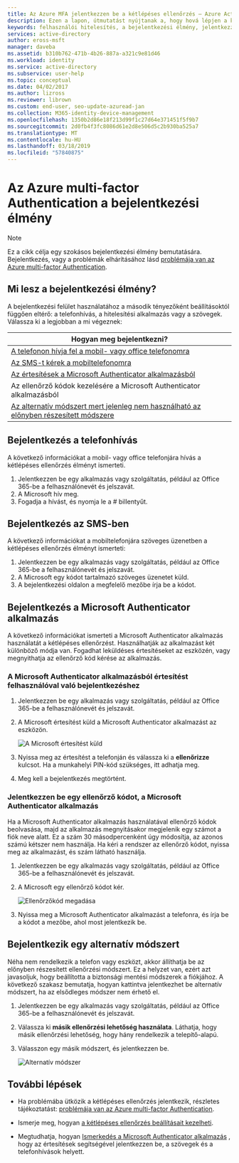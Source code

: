 ```yaml
---
title: Az Azure MFA jelentkezzen be a kétlépéses ellenőrzés – Azure Active Directory |} A Microsoft Docs
description: Ezen a lapon, útmutatást nyújtanak a, hogy hová lépjen a különböző bejelentkezési módszerekről elérhető az Azure MFA megtekintéséhez.
keywords: felhasználói hitelesítés, a bejelentkezési élmény, jelentkezzen be a mobiltelefon, jelentkezzen be az irodai telefonomra
services: active-directory
author: eross-msft
manager: daveba
ms.assetid: b310b762-471b-4b26-887a-a321c9e81d46
ms.workload: identity
ms.service: active-directory
ms.subservice: user-help
ms.topic: conceptual
ms.date: 04/02/2017
ms.author: lizross
ms.reviewer: librown
ms.custom: end-user, seo-update-azuread-jan
ms.collection: M365-identity-device-management
ms.openlocfilehash: 1350b2d86e18f213d99f1c27d64e371451f5f9b7
ms.sourcegitcommit: 2d0fb4f3fc8086d61e2d8e506d5c2b930ba525a7
ms.translationtype: MT
ms.contentlocale: hu-HU
ms.lasthandoff: 03/18/2019
ms.locfileid: "57840875"
---
```

# <a name="the-sign-in-experience-with-azure-multi-factor-authentication"></a>Az Azure multi-factor Authentication a bejelentkezési élmény
> [!NOTE]
> Ez a cikk célja egy szokásos bejelentkezési élmény bemutatására. Bejelentkezés, vagy a problémák elhárításához lásd [problémája van az Azure multi-factor Authentication](multi-factor-authentication-end-user-troubleshoot.md).

## <a name="what-will-your-sign-in-experience-be"></a>Mi lesz a bejelentkezési élmény?
A bejelentkezési felület használatához a második tényezőként beállításoktól függően eltérő: a telefonhívás, a hitelesítési alkalmazás vagy a szövegek. Válassza ki a legjobban a mi végeznek:

| Hogyan meg bejelentkezni? |
| --- |
| [A telefonon hívja fel a mobil- vagy office telefonomra](#signing-in-with-a-phone-call) |
| [Az SMS-t kérek a mobiltelefonomra](#signing-in-with-a-text-message)
| [Az értesítések a Microsoft Authenticator alkalmazásból](#to-sign-in-with-a-notification-from-the-microsoft-authenticator-app) |
| Az ellenőrző kódok kezelésére a Microsoft Authenticator alkalmazásból |
| [Az alternatív módszert mert jelenleg nem használható az előnyben részesített módszere](#signing-in-with-an-alternate-method) |

## <a name="signing-in-with-a-phone-call"></a>Bejelentkezés a telefonhívás
A következő információkat a mobil- vagy office telefonjára hívás a kétlépéses ellenőrzés élményt ismerteti.

1. Jelentkezzen be egy alkalmazás vagy szolgáltatás, például az Office 365-be a felhasználónevét és jelszavát.  
2. A Microsoft hív meg.  
3. Fogadja a hívást, és nyomja le a # billentyűt.  

## <a name="signing-in-with-a-text-message"></a>Bejelentkezés az SMS-ben
A következő információkat a mobiltelefonjára szöveges üzenetben a kétlépéses ellenőrzés élményt ismerteti:

1. Jelentkezzen be egy alkalmazás vagy szolgáltatás, például az Office 365-be a felhasználónevét és jelszavát.
2. A Microsoft egy kódot tartalmazó szöveges üzenetet küld.
3. A bejelentkezési oldalon a megfelelő mezőbe írja be a kódot.

## <a name="signing-in-with-the-microsoft-authenticator-app"></a>Bejelentkezés a Microsoft Authenticator alkalmazás
A következő információkat ismerteti a Microsoft Authenticator alkalmazás használatát a kétlépéses ellenőrzést. Használhatják az alkalmazást két különböző módja van. Fogadhat leküldéses értesítéseket az eszközén, vagy megnyithatja az ellenőrző kód kérése az alkalmazás.

### <a name="to-sign-in-with-a-notification-from-the-microsoft-authenticator-app"></a>A Microsoft Authenticator alkalmazásból értesítést felhasználóval való bejelentkezéshez
1. Jelentkezzen be egy alkalmazás vagy szolgáltatás, például az Office 365-be a felhasználónevét és jelszavát.
2. A Microsoft értesítést küld a Microsoft Authenticator alkalmazást az eszközön.

   ![A Microsoft értesítést küld](./media/multi-factor-authentication-end-user-signin/notify.png)

3. Nyissa meg az értesítést a telefonján és válassza ki a **ellenőrizze** kulcsot. Ha a munkahelyi PIN-kód szükséges, itt adhatja meg.
4. Meg kell a bejelentkezés megtörtént.

### <a name="to-sign-in-using-a-verification-code-with-the-microsoft-authenticator-app"></a>Jelentkezzen be egy ellenőrző kódot, a Microsoft Authenticator alkalmazás

Ha a Microsoft Authenticator alkalmazás használatával ellenőrző kódok beolvasása, majd az alkalmazás megnyitásakor megjelenik egy számot a fiók neve alatt. Ez a szám 30 másodpercenként úgy módosítja, az azonos számú kétszer nem használja. Ha kéri a rendszer az ellenőrző kódot, nyissa meg az alkalmazást, és szám látható használja.

1. Jelentkezzen be egy alkalmazás vagy szolgáltatás, például az Office 365-be a felhasználónevét és jelszavát.
2. A Microsoft egy ellenőrző kódot kér.

   ![Ellenőrzőkód megadása](./media/multi-factor-authentication-end-user-signin/verify3.png)

3. Nyissa meg a Microsoft Authenticator alkalmazást a telefonra, és írja be a kódot a mezőbe, ahol most jelentkezik be.

## <a name="signing-in-with-an-alternate-method"></a>Bejelentkezik egy alternatív módszert
Néha nem rendelkezik a telefon vagy eszközt, akkor állíthatja be az előnyben részesített ellenőrzési módszert. Ez a helyzet van, ezért azt javasoljuk, hogy beállította a biztonsági mentési módszerek a fiókjához. A következő szakasz bemutatja, hogyan kattintva jelentkezhet be alternatív módszert, ha az elsődleges módszer nem érhető el.

1. Jelentkezzen be egy alkalmazás vagy szolgáltatás, például az Office 365-be a felhasználónevét és jelszavát.
2. Válassza ki **másik ellenőrzési lehetőség használata**. Láthatja, hogy másik ellenőrzési lehetőség, hogy hány rendelkezik a telepítő-alapú.
3. Válasszon egy másik módszert, és jelentkezzen be.

   ![Alternatív módszer](./media/multi-factor-authentication-end-user-signin/alt.png)

## <a name="next-steps"></a>További lépések
- Ha problémába ütközik a kétlépéses ellenőrzés jelentkezik, részletes tájékoztatást: [problémája van az Azure multi-factor Authentication](multi-factor-authentication-end-user-troubleshoot.md).

- Ismerje meg, hogyan [a kétlépéses ellenőrzés beállításait kezelheti](multi-factor-authentication-end-user-manage-settings.md).

- Megtudhatja, hogyan [Ismerkedés a Microsoft Authenticator alkalmazás](user-help-auth-app-download-install.md) , hogy az értesítések segítségével jelentkezzen be, a szövegek és a telefonhívások helyett.
